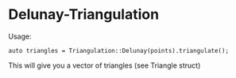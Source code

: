 Delunay-Triangulation
=====================

Usage:

  `auto triangles = Triangulation::Delunay(points).triangulate();`

This will give you a vector of triangles (see Triangle struct)
